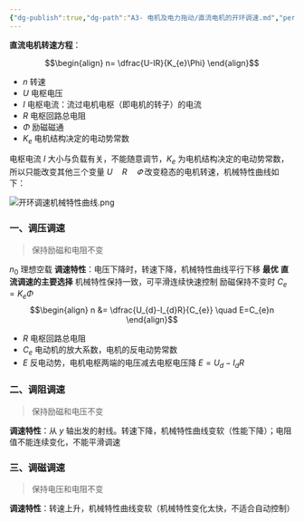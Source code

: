 ```yaml
---
{"dg-publish":true,"dg-path":"A3- 电机及电力拖动/直流电机的开环调速.md","permalink":"/A3- 电机及电力拖动/直流电机的开环调速/","dgPassFrontmatter":true,"noteIcon":"","created":"2024-04-18T21:52:26.000+08:00","updated":"2025-07-27T09:32:47.098+08:00"}
---
```



**直流电机转速方程**：

$$\begin{align}
n= \dfrac{U-IR}{K_{e}\Phi}
\end{align}$$

- $n$    转速
- $U$   电枢电压
- $I$   电枢电流：流过电机电枢（即电机的转子）的电流
- $R$   电枢回路总电阻
- $\Phi$   励磁磁通
- $K_{e}$  电机结构决定的电动势常数

电枢电流 $I$ 大小与负载有关，不能随意调节，$K_{e}$ 为电机结构决定的电动势常数，所以只能改变其他三个变量 $U\quad R\quad \varPhi$  改变稳态的电机转速，机械特性曲线如下：

![开环调速机械特性曲线.png](/img/user/Functional%20files/Photo%20Resources/%E5%BC%80%E7%8E%AF%E8%B0%83%E9%80%9F%E6%9C%BA%E6%A2%B0%E7%89%B9%E6%80%A7%E6%9B%B2%E7%BA%BF.png)


### 一、调压调速
> 保持励磁和电阻不变

$n_{0}$  理想空载
**调速特性**：电压下降时，转速下降，机械特性曲线平行下移
**最优**    **直流调速的主要选择**   机械特性保持一致，可平滑连续快速控制
励磁保持不变时 $C_{e}=K_{e}\Phi$
$$\begin{align}
n  &= \dfrac{U_{d}-I_{d}R}{C_{e}} \quad  E=C_{e}n
\end{align}$$

-  $R$ 电枢回路总电阻
-  $C_{e}$ 电动机的放大系数，电机的反电动势常数
- $E$  反电动势，电机电枢两端的电压减去电枢电压降  $E=U_{d}-I_{d}R$

### 二、调阻调速
> 保持励磁和电压不变

**调速特性**：从 $y$ 轴出发的射线。转速下降，机械特性曲线变软（性能下降）；电阻值不能连续变化，不能平滑调速

### 三、调磁调速
> 保持电压和电阻不变

**调速特性**：转速上升，机械特性曲线变软（机械特性变化太快，不适合自动控制）


